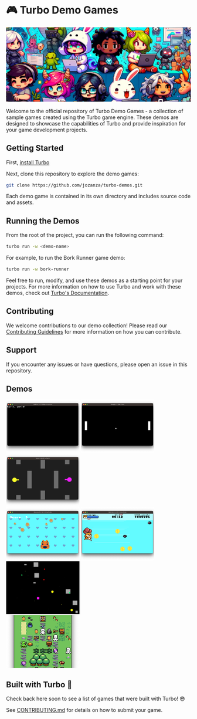 # 🎮 Turbo Demo Games

![banner](./banner.png)

Welcome to the official repository of Turbo Demo Games - a collection of sample games created using the Turbo game engine. These demos are designed to showcase the capabilities of Turbo and provide inspiration for your game development projects.

## Getting Started

First, [install Turbo](https://docs.turbo.computer)

Next, clone this repository to explore the demo games:

```bash
git clone https://github.com/jozanza/turbo-demos.git
```

Each demo game is contained in its own directory and includes source code and assets.

## Running the Demos

From the root of the project, you can run the following command:

```bash
turbo run -w <demo-name>
```

For example, to run the Bork Runner game demo:

```bash
turbo run -w bork-runner
```

Feel free to run, modify, and use these demos as a starting point for your projects. For more information on how to use Turbo and work with these demos, check out [Turbo's Documentation](https://docs.turbo.computer).

## Contributing

We welcome contributions to our demo collection! Please read our [Contributing Guidelines](./CONTRIBUTING.md) for more information on how you can contribute.

## Support

If you encounter any issues or have questions, please open an issue in this repository.

## Demos

[<img src="./hello-world/screenshot.png" width="200" style="height: 144px; object-fit: cover;" />](./hello-world/)
[<img src="./pong/screenshot.png" width="200" style="height: 144px; object-fit: cover;" />](./pong/)
[<img src="./tanks/screenshot.png" width="200" style="height: 144px; object-fit: cover;" />](./tanks/)
<br />
[<img src="./pancake-cat/screenshot.png" width="200" style="height: 144px; object-fit: cover;" />](./pancake-cat/)
[<img src="./bork-runner/screenshot.png" width="200" style="height: 144px; object-fit: cover;" />](./bork-runner/)
[<img src="./space-shooter/preview.gif" width="200" style="height: 144px; object-fit: cover;" />](./space-shooter/)
<br />
[<img src="./spin-quest/screenshot.png" width="200" style="height: 144px; object-fit: cover;" />](./spin-quest/)

## Built with Turbo 🚀

Check back here soon to see a list of games that were built with Turbo! 😎

See [CONTRIBUTING.md](./CONTRIBUTING.md) for details on how to submit your game.
